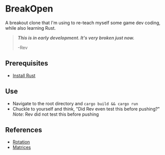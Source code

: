# BreakOpen

A breakout clone that I'm using to re-teach myself some game dev coding, while also learning Rust.

> **_This is in early development. It's very broken just now._**
>
> -Rev

## Prerequisites

- [Install Rust](https://www.rust-lang.org/en-US/)

## Use

- Navigate to the root directory and `cargo build && cargo run`
- Chuckle to yourself and think, "Did Rev even test this before pushing?"  
  _Note_: Rev did not test this before pushing

## References

- [Rotation](http://www.alanzucconi.com/2016/02/03/2d-rotations/)
- [Matrices](http://www.alanzucconi.com/2016/02/10/tranfsormation-matrix/)